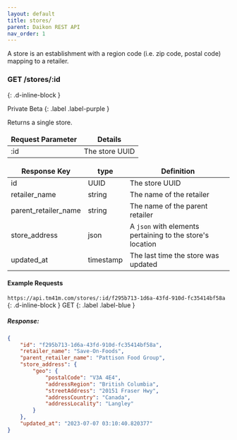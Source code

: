 ```yaml
---
layout: default
title: stores/
parent: Daikon REST API
nav_order: 1
---
```


A store is an establishment with a region code (i.e. zip code, postal code) mapping to a retailer. 

<style>
td, th {
   border: none!important;
}
</style>

### GET /stores/:id ###
{: .d-inline-block }

Private Beta
{: .label .label-purple }

Returns a single store.

| Request Parameter      | Details |
| ----------- | ----------- |
| :id      | The store UUID |


| Response Key      | type | Definition |
| ----------- | ----------- |----------- |
| id      | UUID |The store UUID |
| retailer_name      | string | The name of the retailer |
| parent_retailer_name      | string | The name of the parent retailer |
| store_address      | json| A `json` with elements pertaining to the store's location |
| updated_at      | timestamp | The last time the store was updated |

#### Example Requests ####
`https://api.tm41m.com/stores/:id/f295b713-1d6a-43fd-910d-fc35414bf58a`
{: .d-inline-block }
GET
{: .label .label-blue }

##### Response: #####

```json
{
    "id": "f295b713-1d6a-43fd-910d-fc35414bf58a",
    "retailer_name": "Save-On-Foods",
    "parent_retailer_name": "Pattison Food Group",
    "store_address": {
        "geo": {
            "postalCode": "V3A 4E4",
            "addressRegion": "British Columbia",
            "streetAddress": "20151 Fraser Hwy",
            "addressCountry": "Canada",
            "addressLocality": "Langley"
        }
    },
    "updated_at": "2023-07-07 03:10:40.820377"
}
```
